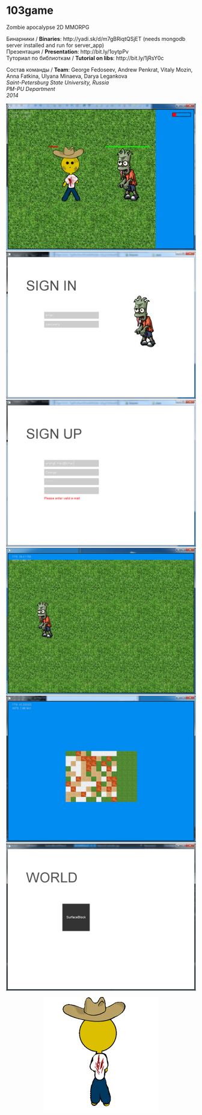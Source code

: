 <h1>103game</h1>
<p>Zombie apocalypse 2D MMORPG</p>
Бинарники / <b>Binaries</b>: http://yadi.sk/d/m7gBRiqtQSjET (needs mongodb server installed and run for server_app)<br>
Презентация / <b>Presentation</b>: http://bit.ly/1oytpPv<br>
Туториал по библиоткам / <b>Tutorial on libs</b>: http://bit.ly/1jRsY0c<br>


Состав команды / <b>Team</b>: George Fedoseev, Andrew Penkrat, Vitaly Mozin, Anna Fatkina, Ulyana Minaeva, Darya Legankova <br>
<i>
Saint-Petersburg State University, Russia<br>
PM-PU Department<br>
2014<br>
</i>

![alt tag](https://raw.githubusercontent.com/103game/103game/master/examples/screenshots/lifeDecr.png)
![alt tag](https://raw.githubusercontent.com/103game/103game/master/examples/screenshots/signin.png)
![alt tag](https://raw.githubusercontent.com/103game/103game/master/examples/screenshots/signup_valid.png)
![alt tag](https://raw.githubusercontent.com/103game/103game/master/examples/screenshots/zomb2.png)
![alt tag](https://raw.githubusercontent.com/103game/103game/master/examples/screenshots/map.png)
![alt tag](https://raw.githubusercontent.com/103game/103game/master/examples/screenshots/scr2.png)
<p align="center"><img width="300" src = "https://raw.githubusercontent.com/103game/103game/master/examples/screenshots/output_mkkZ9s.gif" /></p>

